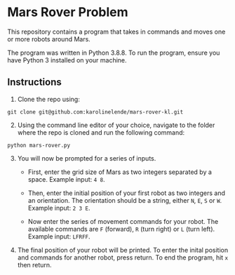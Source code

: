 # Mars Rover Problem

This repository contains a program that takes in commands and moves one or more robots around Mars.  

The program was written in Python 3.8.8. To run the program, ensure you have Python 3 installed on your machine.

## Instructions

1. Clone the repo using:

`git clone git@github.com:karolinelende/mars-rover-kl.git`

2. Using the command line editor of your choice, navigate to the folder where the repo is cloned and run the following command:

`python mars-rover.py`

3. You will now be prompted for a series of inputs.

    * First, enter the grid size of Mars as two integers separated by a space. Example input: `4 8`.

    * Then, enter the initial position of your first robot as two integers and an orientation. The orientation should be a string, either `N`, `E`, `S` or `W`. Example input: `2 3 E`.

    * Now enter the series of movement commands for your robot. The available commands are `F` (forward), `R` (turn right) or `L` (turn left). Example input: `LFRFF`.

4. The final position of your robot will be printed. To enter the inital position and commands for another robot, press return. To end the program, hit `x` then return.